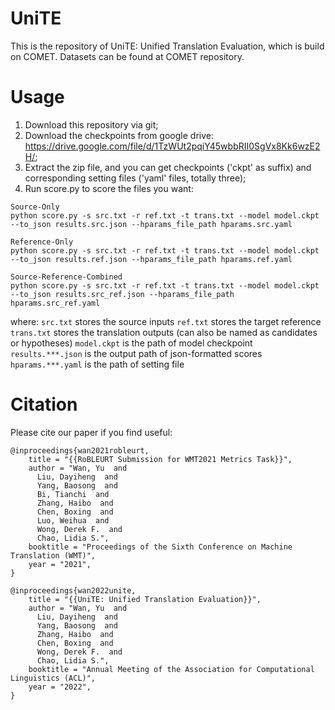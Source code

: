 # UniTE

This is the repository of UniTE: Unified Translation Evaluation, which is build on COMET.
Datasets can be found at COMET repository.

# Usage

1. Download this repository via git;
2. Download the checkpoints from google drive: https://drive.google.com/file/d/1TzWUt2pqiY45wbbRII0SgVx8Kk6wzE2H/;
3. Extract the zip file, and you can get checkpoints ('ckpt' as suffix) and corresponding setting files ('yaml' files, totally three);
4. Run score.py to score the files you want:
```
Source-Only
python score.py -s src.txt -r ref.txt -t trans.txt --model model.ckpt --to_json results.src.json --hparams_file_path hparams.src.yaml

Reference-Only
python score.py -s src.txt -r ref.txt -t trans.txt --model model.ckpt --to_json results.ref.json --hparams_file_path hparams.ref.yaml

Source-Reference-Combined
python score.py -s src.txt -r ref.txt -t trans.txt --model model.ckpt --to_json results.src_ref.json --hparams_file_path hparams.src_ref.yaml
```

where:
`src.txt` stores the source inputs
`ref.txt` stores the target reference
`trans.txt` stores the translation outputs (can also be named as candidates or hypotheses)
`model.ckpt` is the path of model checkpoint
`results.***.json` is the output path of json-formatted scores
`hparams.***.yaml` is the path of setting file

# Citation

Please cite our paper if you find useful:

```
@inproceedings{wan2021robleurt,
    title = "{{RoBLEURT Submission for WMT2021 Metrics Task}}",
    author = "Wan, Yu  and
      Liu, Dayiheng  and
      Yang, Baosong  and
      Bi, Tianchi  and
      Zhang, Haibo  and
      Chen, Boxing  and
      Luo, Weihua  and
      Wong, Derek F.  and
      Chao, Lidia S.",
    booktitle = "Proceedings of the Sixth Conference on Machine Translation (WMT)",
    year = "2021",
}

@inproceedings{wan2022unite,
    title = "{{UniTE: Unified Translation Evaluation}}",
    author = "Wan, Yu  and
      Liu, Dayiheng  and
      Yang, Baosong  and
      Zhang, Haibo  and
      Chen, Boxing  and
      Wong, Derek F.  and
      Chao, Lidia S.",
    booktitle = "Annual Meeting of the Association for Computational Linguistics (ACL)",
    year = "2022",
}
```

